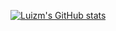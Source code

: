 [![Luizm's GitHub stats](https://github-readme-stats.vercel.app/api?username=luizm&count_private=true&show_icons=true)](https://github.com/luizm/github-readme-stats)
